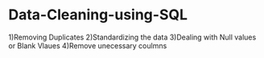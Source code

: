 # Data-Cleaning-using-SQL
1)Removing Duplicates
2)Standardizing the data
3)Dealing with Null values or Blank Vlaues
4)Remove unecessary coulmns
